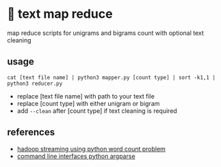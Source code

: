 # 🐘 text map reduce

map reduce scripts for unigrams and bigrams count with optional text cleaning

## usage
```
cat [text file name] | python3 mapper.py [count type] | sort -k1,1 | python3 reducer.py
```
- replace \[text file name\] with path to your text file
- replace \[count type\] with either unigram or bigram
- add `--clean` after \[count type\] if text cleaning is required

## references
- [hadoop streaming using python word count problem](https://www.geeksforgeeks.org/hadoop-streaming-using-python-word-count-problem/)
- [command line interfaces python argparse](https://realpython.com/command-line-interfaces-python-argparse/)
